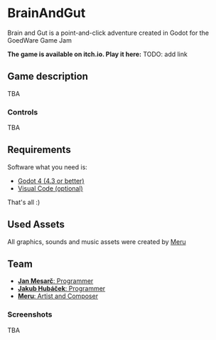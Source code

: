 # BrainAndGut
Brain and Gut is a point-and-click adventure created in Godot for the GoedWare Game Jam

**The game is available on itch.io. Play it here:** TODO: add link

## Game description

TBA

### Controls

TBA

## Requirements

Software what you need is:

* [Godot 4 (4.3 or better)](https://godotengine.org/)
* [Visual Code (optional)](https://code.visualstudio.com/Download)

That's all :)

## Used Assets

All graphics, sounds and music assets were created by [Meru](https://merulon.itch.io/) 

## Team

- [**Jan Mesarč**: Programmer](https://janmesarc.online/)
- [**Jakub Hubáček**: Programmer](https://hubacekjakub.itch.io/)
- [**Meru**: Artist and Composer](https://merulon.itch.io/)

### Screenshots

TBA